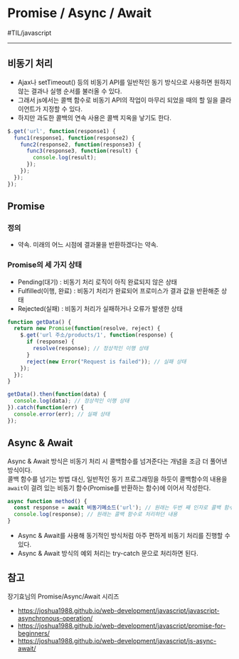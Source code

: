 # Promise / Async / Await
#TIL/javascript

---

## 비동기 처리
- Ajax나 setTimeout() 등의 비동기 API를 일반적인 동기 방식으로 사용하면 원하지 않는 결과나 실행 순서를 불러올 수 있다.
- 그래서 js에서는 콜백 함수로 비동기 API의 작업이 마무리 되었을 때의 할 일을 클라이언트가 지정할 수 있다.
- 하지만 과도한 콜백의 연속 사용은 콜백 지옥을 낳기도 한다.

```js
$.get('url', function(response1) {
  func1(response1, function(response2) {
    func2(response2, function(response3) {
      func3(response3, function(result) {
        console.log(result);
      });
    });
  });
});
```


## Promise

### 정의

- 약속. 미래의 어느 시점에 결과물을 반환하겠다는 약속.

### Promise의 세 가지 상태

* Pending(대기) : 비동기 처리 로직이 아직 완료되지 않은 상태
* Fulfilled(이행, 완료) : 비동기 처리가 완료되어 프로미스가 결과 값을 반환해준 상태
* Rejected(실패) : 비동기 처리가 실패하거나 오류가 발생한 상태

```js
function getData() {
  return new Promise(function(resolve, reject) {
    $.get('url 주소/products/1', function(response) {
      if (response) {
        resolve(response); // 정상적인 이행 상태
      }
      reject(new Error("Request is failed")); // 실패 상태
    });
  });
}

getData().then(function(data) {
  console.log(data); // 정상적인 이행 상태
}).catch(function(err) {
  console.error(err); // 실패 상태
});
```

## Async & Await

Async & Await 방식은 비동기 처리 시 콜백함수를 넘겨준다는 개념을 조금 더 풀어낸 방식이다.  
콜백 함수를 넘기는 방법 대신, 일반적인 동기 프로그래밍을 하듯이 콜백함수의 내용을 `await`이 걸려 있는 비동기 함수(Promise를 반환하는 함수)에 이어서 작성한다.  

```js
async function method() {
  const response = await 비동기메소드('url'); // 원래는 두번 째 인자로 콜백 함수를 넘겼다.
  console.log(response); // 원래는 콜백 함수로 처리하던 내용
}
```

- Async & Await를 사용해 동기적인 방식처럼 아주 편하게 비동기 처리를 진행할 수 있다.
- Async & Await 방식의 예외 처리는 try-catch 문으로 처리하면 된다.

## 참고

장기효님의 Promise/Async/Await 시리즈
- https://joshua1988.github.io/web-development/javascript/javascript-asynchronous-operation/
- https://joshua1988.github.io/web-development/javascript/promise-for-beginners/
- https://joshua1988.github.io/web-development/javascript/js-async-await/
